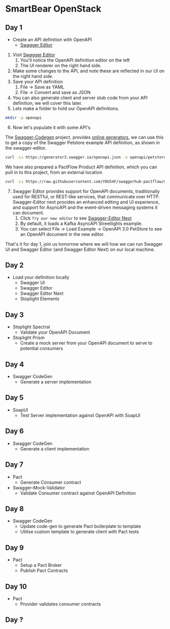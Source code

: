 # SmartBear OpenStack

## Day 1

- Create an API definition with OpenAPI
  - [Swagger Editor](https://editor.swagger.io/)

1. Visit [Swagger Editor](https://editor.swagger.io/)
   1. You'll notice the OpenAPI definition editor on the left
   2. The UI renderer on the right hand side.
2. Make some changes to the API, and note these are reflected in our UI on the right hand side.
3. Save your API definition
   1. File -> Save as YAML
   2. File -> Convert and save as JSON
4. You can also generate client and server stub code from your API definition, we will cover this later.
5. Lets make a folder to hold our OpenAPI definitions.

```sh
mkdir -p openapi
```

6. Now let's populate it with some API's

The [Swagger-Codegen](https://github.com/swagger-api/swagger-codegen) project, provides [online generators](https://github.com/swagger-api/swagger-codegen?tab=readme-ov-file#online-generators), we can use this to get a copy of the Swagger Petstore example API definition, as shown in the swagger-editor.

```sh
curl -Ls https://generator3.swagger.io/openapi.json -o openapi/petstore.json
```

We have also prepared a PactFlow Product API definition, which you can pull in to this project, from an external location

```sh
curl -Ls https://raw.githubusercontent.com/YOU54F/swaggerhub-pactflow/main/oas/swagger.yaml -o openapi/products.yaml
```

7. Swagger Editor provides support for OpenAPI documents, traditionally used for RESTful, or REST-like services, that communicate over HTTP. Swagger-Editor next provides an enhanced editing and UI experience, and support for AsyncAPI and the event-driven messaging systems it can document.
   1. Click `Try our new editor` to see [Swagger-Editor Next](https://editor-next.swagger.io/)
   2. By default, it loads a Kafka AsyncAPI Streetlights example.
   3. You can select File -> Load Example -> OpenAPI 3.0 PetStore to see an OpenAPI document in the new editor.

That's it for day 1, join us tomorrow where we will how we can run Swagger UI and Swagger Editor (and Swagger Editor Next) on our local machine.

## Day 2

- Load your definition locally
  - Swagger UI
  - Swagger Editor
  - Swagger Editor Next
  - Stoplight Elements

## Day 3

- Stoplight Spectral
  - Validate your OpenAPI Document
- Stoplight Prism
  - Create a mock server from your OpenAPI document to serve to potential consumers

## Day 4

- Swagger CodeGen
  - Generate a server implementation

## Day 5

- SoapUI
  - Test Server implementation against OpenAPI with SoapUI

## Day 6

- Swagger CodeGen
  - Generate a client implementation

## Day 7

- Pact
  - Generate Consumer contract
- Swagger-Mock-Validator
  - Validate Consumer contract against OpenAPI Definition

## Day 8

- Swagger CodeGen
  - Update code-gen to generate Pact boilerplate to template
  - Utilise custom template to generate client with Pact tests

## Day 9

- Pact
  - Setup a Pact Broker
  - Publish Pact Contracts

## Day 10

- Pact
  - Provider validates consumer contracts

## Day ?